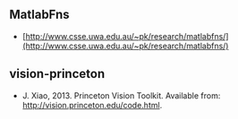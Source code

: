 ## MatlabFns
- [http://www.csse.uwa.edu.au/~pk/research/matlabfns/](http://www.csse.uwa.edu.au/~pk/research/matlabfns/)

## vision-princeton
- J. Xiao, 2013. Princeton Vision Toolkit. Available from: <http://vision.princeton.edu/code.html>.